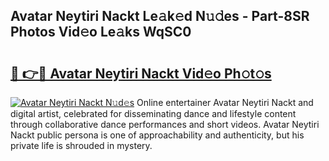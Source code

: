 ## Avatar Neytiri Nackt Le𝚊k𝚎d N𝚞𝚍es - Part-8SR Photos Vid𝚎o Le𝚊ks WqSC0

# <h2><a href="http://fb4pou.evod.top/?m=Avatar+Neytiri+Nackt">🔗 👉🔴 Avatar Neytiri Nackt Vid𝚎o Ph𝚘t𝚘s</a></h2>

[![Avatar Neytiri Nackt N𝚞d𝚎s](https://i.imgur.com/8V9OHl7.gif)](http://fb4pou.evod.top/?m=Avatar+Neytiri+Nackt)
Online entertainer Avatar Neytiri Nackt and digital artist, celebrated for disseminating dance and lifestyle content through collaborative dance performances and short videos. Avatar Neytiri Nackt public persona is one of approachability and authenticity, but his private life is shrouded in mystery. 
